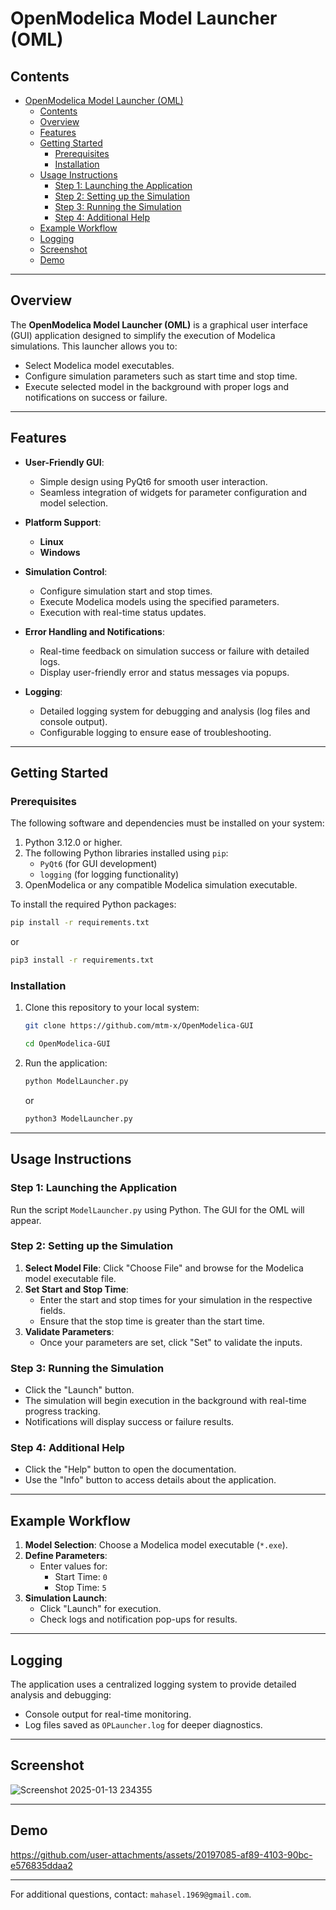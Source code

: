# OpenModelica Model Launcher (OML)

## Contents
- [OpenModelica Model Launcher (OML)](#openmodelica-model-launcher-oml)
  - [Contents](#contents)
  - [Overview](#overview)
  - [Features](#features)
  - [Getting Started](#getting-started)
    - [Prerequisites](#prerequisites)
    - [Installation](#installation)
  - [Usage Instructions](#usage-instructions)
    - [Step 1: Launching the Application](#step-1-launching-the-application)
    - [Step 2: Setting up the Simulation](#step-2-setting-up-the-simulation)
    - [Step 3: Running the Simulation](#step-3-running-the-simulation)
    - [Step 4: Additional Help](#step-4-additional-help)
  - [Example Workflow](#example-workflow)
  - [Logging](#logging)
  - [Screenshot](#screenshot)
  - [Demo](#demo)

---

## Overview
The **OpenModelica Model Launcher (OML)** is a graphical user interface (GUI) application designed to simplify the execution of Modelica simulations. 
This launcher allows you to:
- Select Modelica model executables.
- Configure simulation parameters such as start time and stop time.
- Execute selected model in the background with proper logs and notifications on success or failure.

---

## Features
- **User-Friendly GUI**:
    - Simple design using PyQt6 for smooth user interaction.
    - Seamless integration of widgets for parameter configuration and model selection.

- **Platform Support**:
    - **Linux**
    - **Windows**

- **Simulation Control**:
    - Configure simulation start and stop times.
    - Execute Modelica models using the specified parameters. 
    - Execution with real-time status updates.

- **Error Handling and Notifications**:
    - Real-time feedback on simulation success or failure with detailed logs.
    - Display user-friendly error and status messages via popups.

- **Logging**:
    - Detailed logging system for debugging and analysis (log files and console output).
    - Configurable logging to ensure ease of troubleshooting.

---

## Getting Started

### Prerequisites
The following software and dependencies must be installed on your system:
1. Python 3.12.0 or higher.
2. The following Python libraries installed using `pip`:
    - `PyQt6` (for GUI development)
    - `logging` (for logging functionality)
3. OpenModelica or any compatible Modelica simulation executable.

To install the required Python packages:
   ```bash
   pip install -r requirements.txt
   ```
   or
   ```bash
   pip3 install -r requirements.txt
   ``` 


### Installation
1. Clone this repository to your local system:
   ```bash
   git clone https://github.com/mtm-x/OpenModelica-GUI
   ``` 
   ```bash
   cd OpenModelica-GUI
   ```
2. Run the application:
   ```bash
   python ModelLauncher.py
   ```
   or
   ```bash
   python3 ModelLauncher.py
   ```

---

## Usage Instructions

### Step 1: Launching the Application
Run the script `ModelLauncher.py` using Python. The GUI for the OML will appear.

### Step 2: Setting up the Simulation
1. **Select Model File**: Click "Choose File" and browse for the Modelica model executable file.
2. **Set Start and Stop Time**:
    - Enter the start and stop times for your simulation in the respective fields.
    - Ensure that the stop time is greater than the start time.
3. **Validate Parameters**:
    - Once your parameters are set, click "Set" to validate the inputs.

### Step 3: Running the Simulation
- Click the "Launch" button.
- The simulation will begin execution in the background with real-time progress tracking.
- Notifications will display success or failure results.

### Step 4: Additional Help
- Click the "Help" button to open the documentation.
- Use the "Info" button to access details about the application.

---

## Example Workflow
1. **Model Selection**: Choose a Modelica model executable (`*.exe`).
2. **Define Parameters**:
    - Enter values for:
        - Start Time: `0`
        - Stop Time: `5`
3. **Simulation Launch**:
    - Click "Launch" for execution.
    - Check logs and notification pop-ups for results.

---

## Logging
The application uses a centralized logging system to provide detailed analysis and debugging:
- Console output for real-time monitoring.
- Log files saved as `OPLauncher.log` for deeper diagnostics.

---

## Screenshot

![Screenshot 2025-01-13 234355](https://github.com/user-attachments/assets/b0bbb186-1ea0-47ea-9be9-b7f2849ed87a)

---
## Demo




https://github.com/user-attachments/assets/20197085-af89-4103-90bc-e576835ddaa2



---

For additional questions, contact: `mahasel.1969@gmail.com`.
